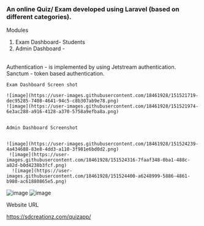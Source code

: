 ### An online Quiz/ Exam  developed using Laravel  (based on different categories).
Modules
1. Exam Dashboard- Students 
2. Admin Dashboard - 
<br>
     Authentication -  is implemented by using Jetstream authentication.
                      Sanctum - token based authentication.
                      
    Exam Dashboard Screen shot                  
    
    ![image](https://user-images.githubusercontent.com/18461928/151521719-dec95285-7408-4641-94c5-c8b307ab9e78.png)
    ![image](https://user-images.githubusercontent.com/18461928/151521974-6e3ac288-a916-4128-a370-5758a9efba8a.png)


    Admin Dashboard Screenshot
    
    
    ![image](https://user-images.githubusercontent.com/18461928/151524239-4a434688-83e8-4dd3-a110-3f981e6bd0d2.png)
     ![image](https://user-images.githubusercontent.com/18461928/151524316-7faaf348-0ba1-488c-a82d-b0d4238b3fcf.png)
      ![image](https://user-images.githubusercontent.com/18461928/151524400-a6248999-5886-4861-b980-ac61880865e5.png)
  
   
![image](https://user-images.githubusercontent.com/18461928/151523039-e5d04791-378a-4614-ab43-e43b5d875346.png)
![image](https://user-images.githubusercontent.com/18461928/151523542-9840139e-f94c-4b49-a01d-954c78cb36c1.png)

    
    


Website URL    
    
 https://sdcreationz.com/quizapp/
